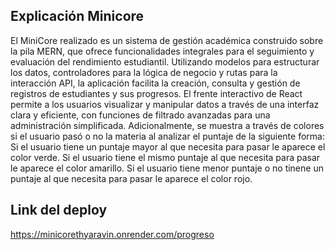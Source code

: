 ## Explicación Minicore
El MiniCore realizado es un sistema de gestión académica construido sobre la pila MERN, que ofrece funcionalidades integrales para el seguimiento y evaluación del rendimiento estudiantil. Utilizando modelos para estructurar los datos, controladores para la lógica de negocio y rutas para la interacción API, la aplicación facilita la creación, consulta y gestión de registros de estudiantes y sus progresos. El frente interactivo de React permite a los usuarios visualizar y manipular datos a través de una interfaz clara y eficiente, con funciones de filtrado avanzadas para una administración simplificada. Adicionalmente, se muestra a través de colores si el usuario pasó o no la materia al analizar el puntaje de la siguiente forma:
Si el usuario tiene un puntaje mayor al que necesita para pasar le aparece el color verde.
Si el usuario tiene el mismo puntaje al que necesita para pasar le aparece el color amarillo.
Si el usuario tiene menor puntaje o no tinene un puntaje al que necesita para pasar le aparece el color rojo.


## Link del deploy

https://minicorethyaravin.onrender.com/progreso

